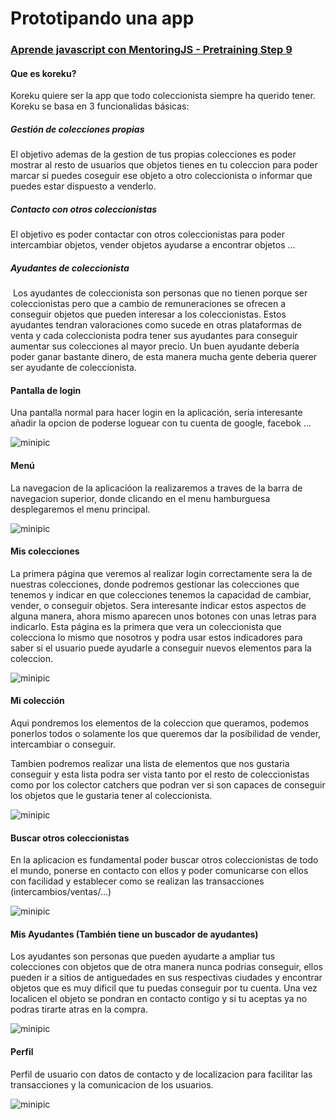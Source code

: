 # Prototipando una app
### [Aprende javascript con MentoringJS - Pretraining Step 9](http://mentoringjs.com)
#### Que es koreku?

Koreku quiere ser la app que todo coleccionista siempre ha querido tener.
Koreku se basa en 3 funcionalidas básicas:
 ##### Gestión de colecciones propias 
  El objetivo ademas de la gestion de tus propias colecciones es poder mostrar al resto de usuarios que objetos tienes en tu coleccion para poder marcar si puedes coseguir ese objeto a otro coleccionista o informar que puedes estar dispuesto a venderlo.
  ##### Contacto con otros coleccionistas
  El objetivo es poder contactar con otros coleccionistas para poder intercambiar objetos, vender objetos ayudarse a encontrar objetos ...
  ##### Ayudantes de coleccionista
  Los ayudantes de coleccionista son personas que no tienen porque ser coleccionistas pero que a cambio de remuneraciones se ofrecen a conseguir objetos que pueden interesar a los coleccionistas. Estos ayudantes tendran valoraciones como sucede en otras plataformas de venta y cada coleccionista podra tener sus ayudantes para conseguir aumentar sus colecciones al mayor precio. Un buen ayudante debería poder ganar bastante dinero, de esta manera mucha gente deberia querer ser ayudante de coleccionista. 

#### Pantalla de login
Una pantalla normal para hacer login en la aplicación, seria interesante añadir la opcion de poderse loguear con tu cuenta de google, facebok ...

![minipic](https://github.com/sfraguor/koreku/blob/master/images/login.png?raw=true)

#### Menú

La navegacion de la aplicacióon la realizaremos a traves de la barra de navegacion superior, donde clicando en el menu hamburguesa desplegaremos el menu principal.

![minipic](https://github.com/sfraguor/koreku/blob/master/images/miscolec.png?raw=true)

#### Mis colecciones

La primera página que veremos al realizar login correctamente sera la de nuestras colecciones, donde podremos gestionar las colecciones que tenemos y indicar en que colecciones tenemos la capacidad de cambiar, vender, o conseguir objetos. Sera interesante indicar estos aspectos de alguna manera, ahora mismo aparecen unos botones con unas letras para indicarlo. Esta página es la primera que vera un coleccionista que colecciona lo mismo que nosotros y podra usar estos indicadores para saber si el usuario puede ayudarle a conseguir nuevos elementos para la coleccion.

![minipic](https://github.com/sfraguor/koreku/blob/master/images/miscolec2.png?raw=true)

#### Mi colección

Aqui pondremos los elementos de la coleccion que queramos, podemos ponerlos todos o solamente los que queremos dar la posibilidad de vender, intercambiar o conseguir.

Tambien podremos realizar una lista de elementos que nos gustaria conseguir y esta lista podra ser vista tanto por el resto de coleccionistas como por los colector catchers que podran ver si son capaces de conseguir los objetos que le gustaria tener al coleccionista.

![minipic](https://github.com/sfraguor/koreku/blob/master/images/coleccion.png?raw=true)

#### Buscar otros coleccionistas

En la aplicacion es fundamental poder buscar otros coleccionistas de todo el mundo, ponerse en contacto con ellos y poder comunicarse con ellos con facilidad y establecer como se realizan las transacciones (intercambios/ventas/...)

![minipic](https://github.com/sfraguor/koreku/blob/master/images/buscar.png?raw=true)

#### Mis Ayudantes (También tiene un buscador de ayudantes)
Los ayudantes son personas que pueden ayudarte a ampliar tus colecciones con objetos que de otra manera nunca podrias conseguir, ellos pueden ir a sitios de antiguedades en sus respectivas ciudades y encontrar objetos que es muy dificil que tu puedas conseguir por tu cuenta. Una vez localicen el objeto se pondran en contacto contigo y si tu aceptas ya no podras tirarte atras en la compra.

![minipic](https://github.com/sfraguor/koreku/blob/master/images/compis.png?raw=true)

#### Perfil

Perfil de usuario con datos de contacto y de localizacion para facilitar las transacciones y la comunicacion de los usuarios.

![minipic](https://github.com/sfraguor/koreku/blob/master/images/profile.png?raw=true)
